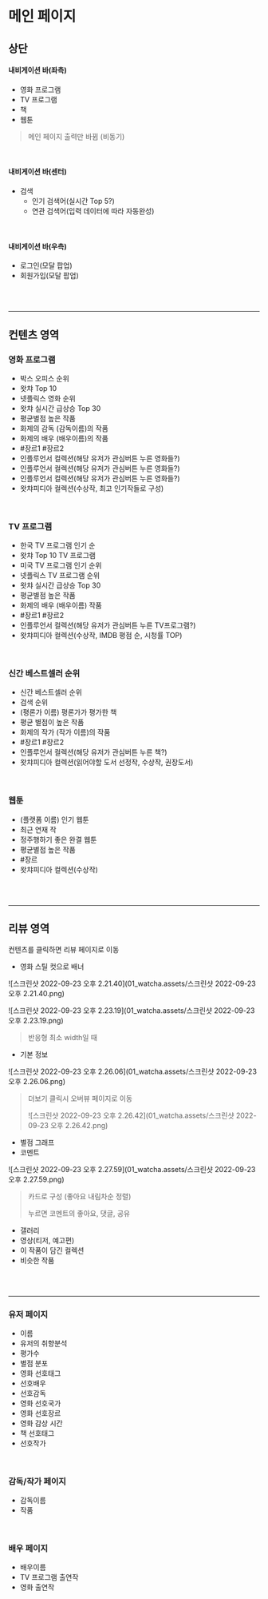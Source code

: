 # 메인 페이지

## 상단

#### 내비게이션 바(좌측)

- 영화 프로그램
- TV 프로그램
- 책
- 웹툰

> 메인 페이지 출력만 바뀜 (비동기)

<br>

#### 내비게이션 바(센터)

- 검색
  - 인기 검색어(실시간 Top 5?)
  - 연관 검색어(입력 데이터에 따라 자동완성)

<br>

#### 내비게이션 바(우측)

- 로그인(모달 팝업)
- 회원가입(모달 팝업)

<br>

<br>

---



## 컨텐츠 영역

### 영화 프로그램

- 박스 오피스 순위
- 왓챠 Top 10
- 넷플릭스 영화 순위
- 왓챠 실시간 급상승 Top 30
- 평균별점 높은 작품
- 화제의 감독 (감독이름)의 작품
- 화제의 배우 (배우이름)의 작품
- #장르1 #장르2
- 인플루언서 컬렉션(해당 유저가 관심버튼 누른 영화들?)
- 인플루언서 컬렉션(해당 유저가 관심버튼 누른 영화들?)
- 인플루언서 컬렉션(해당 유저가 관심버튼 누른 영화들?)
- 왓챠피디아 컬렉션(수상작, 최고 인기작들로 구성)

<br>

### TV 프로그램

- 한국 TV 프로그램 인기 순
- 왓챠 Top 10 TV 프로그램
- 미국 TV 프로그램 인기 순위
- 넷플릭스 TV 프로그램 순위
- 왓챠 실시간 급상승 Top 30
- 평균별점 높은 작품
- 화제의 배우 (배우이름) 작품
- #장르1 #장르2
- 인플루언서 컬렉션(해당 유저가 관심버튼 누른 TV프로그램?)
- 왓챠피디아 컬렉션(수상작, IMDB 평점 순, 시청률 TOP)

<br>

### 신간 베스트셀러 순위

- 신간 베스트셀러 순위
- 검색 순위
- (평론가 이름) 평론가가 평가한 책
- 평균 별점이 높은 작품
- 화제의 작가 (작가 이름)의 작품
- #장르1 #장르2
- 인플루언서 컬렉션(해당 유저가 관심버튼 누른 책?)
- 왓챠피디아 컬렉션(읽어야할 도서 선정작, 수상작, 권장도서)

<br>

### 웹툰

- (플랫폼 이름) 인기 웹툰
- 최근 연재 작
- 정주행하기 좋은 완결 웹툰
- 평균별점 높은 작품
- #장르
- 왓챠피디아 컬렉션(수상작)

<br>

<br>

---



## 리뷰 영역

컨텐츠를 클릭하면 리뷰 페이지로 이동

- 영화 스틸 컷으로 배너

![스크린샷 2022-09-23 오후 2.21.40](01_watcha.assets/스크린샷 2022-09-23 오후 2.21.40.png)

![스크린샷 2022-09-23 오후 2.23.19](01_watcha.assets/스크린샷 2022-09-23 오후 2.23.19.png)

> 반응형 최소 width일 때

- 기본 정보

![스크린샷 2022-09-23 오후 2.26.06](01_watcha.assets/스크린샷 2022-09-23 오후 2.26.06.png)

> 더보기 클릭시 오버뷰 페이지로 이동
>
> ![스크린샷 2022-09-23 오후 2.26.42](01_watcha.assets/스크린샷 2022-09-23 오후 2.26.42.png)

- 별점 그래프
- 코멘트

![스크린샷 2022-09-23 오후 2.27.59](01_watcha.assets/스크린샷 2022-09-23 오후 2.27.59.png)

> 카드로 구성 (좋아요 내림차순 정렬)
>
> 누르면 코멘트의 좋아요, 댓글, 공유

- 갤러리
- 영상(티저, 예고편)
- 이 작품이 담긴 컬렉션
- 비슷한 작품

<br>

<br>

---

### 유저 페이지

- 이름
- 유저의 취향분석
- 평가수
- 별점 분포
- 영화 선호태그
- 선호배우
- 선호감독
- 영화 선호국가
- 영화 선호장르
- 영화 감상 시간
- 책 선호태그
- 선호작가

<br>

### 감독/작가 페이지

- 감독이름
- 작품

<br>

### 배우 페이지

- 배우이름
- TV 프로그램 출연작
- 영화 출연작